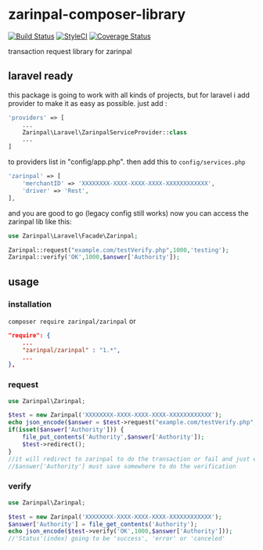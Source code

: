 # zarinpal-composer-library 
[![Build Status](https://travis-ci.org/RTLer/zarinpal-composer-library.svg?branch=master)](https://travis-ci.org/RTLer/zarinpal-composer-library) 
[![StyleCI](https://styleci.io/repos/37937280/shield)](https://styleci.io/repos/37937280)
[![Coverage Status](https://coveralls.io/repos/github/RTLer/zarinpal-composer-library/badge.svg?branch=master)](https://coveralls.io/github/RTLer/zarinpal-composer-library?branch=master)


transaction request library for zarinpal

## laravel ready
this package is going to work with all kinds of projects, but for laravel i add provider to make it as easy as possible.
just add :
```php
'providers' => [
    ...
    Zarinpal\Laravel\ZarinpalServiceProvider::class
    ...
]
``` 
to providers list in "config/app.php". then add this to `config/services.php`
```php
'zarinpal' => [
    'merchantID' => 'XXXXXXXX-XXXX-XXXX-XXXX-XXXXXXXXXXXX',
    'driver' => 'Rest',
],
```
and you are good to go (legacy config still works)
now you can access the zarinpal lib like this:
```php
use Zarinpal\Laravel\Facade\Zarinpal;

Zarinpal::request("example.com/testVerify.php",1000,'testing');
Zarinpal::verify('OK',1000,$answer['Authority']);
```


## usage
### installation
``composer require zarinpal/zarinpal``
or
```json
"require": {
    ...
    "zarinpal/zarinpal" : "1.*",
    ...
},
```

### request
```php
use Zarinpal\Zarinpal;

$test = new Zarinpal('XXXXXXXX-XXXX-XXXX-XXXX-XXXXXXXXXXXX');
echo json_encode($answer = $test->request("example.com/testVerify.php",1000,'testing'));
if(isset($answer['Authority'])) {
    file_put_contents('Authority',$answer['Authority']);
    $test->redirect();
}
//it will redirect to zarinpal to do the transaction or fail and just echo the errors.
//$answer['Authority'] must save somewhere to do the verification  
```

### verify
```php
use Zarinpal\Zarinpal;

$test = new Zarinpal('XXXXXXXX-XXXX-XXXX-XXXX-XXXXXXXXXXXX');
$answer['Authority'] = file_get_contents('Authority');
echo json_encode($test->verify('OK',1000,$answer['Authority']));
//'Status'(index) going to be 'success', 'error' or 'canceled'
```
